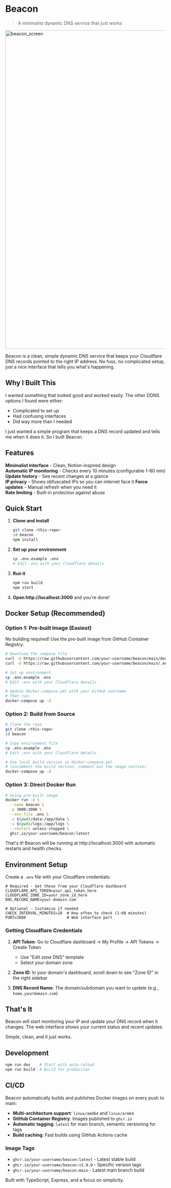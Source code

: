 # Beacon

> A minimalist dynamic DNS service that just works

<img width="1920" height="996" alt="beacon_screen" src="https://github.com/user-attachments/assets/ef095940-4946-4064-a9be-49e079b5e146" />

Beacon is a clean, simple dynamic DNS service that keeps your Cloudflare DNS records pointed to the right IP address. No fuss, no complicated setup, just a nice interface that tells you what's happening.

## Why I Built This

I wanted something that looked good and worked easily. The other DDNS options I found were either:
- Complicated to set up
- Had confusing interfaces  
- Did way more than I needed

I just wanted a simple program that keeps a DNS record updated and tells me when it does it. So I built Beacon.

## Features

**Minimalist interface** - Clean, Notion-inspired design  
**Automatic IP monitoring** - Checks every 10 minutes (configurable 1-60 min)   
**Update history** - See recent changes at a glance  
**IP privacy** - Shows obfuscated IPs so you can internet face it
**Force updates** - Manual refresh when you need it  
**Rate limiting** - Built-in protection against abuse  

## Quick Start

1. **Clone and install**
   ```bash
   git clone <this-repo>
   cd beacon
   npm install
   ```

2. **Set up your environment**
   ```bash
   cp .env.example .env
   # Edit .env with your Cloudflare details
   ```

3. **Run it**
   ```bash
   npm run build
   npm start
   ```

4. **Open http://localhost:3000** and you're done!

## Docker Setup (Recommended)

### Option 1: Pre-built Image (Easiest)

No building required! Use the pre-built image from GitHub Container Registry:

```bash
# Download the compose file
curl -O https://raw.githubusercontent.com/your-username/beacon/main/docker-compose.yml
curl -O https://raw.githubusercontent.com/your-username/beacon/main/.env.example

# Set up environment
cp .env.example .env
# Edit .env with your Cloudflare details

# Update docker-compose.yml with your GitHub username
# Then run:
docker-compose up -d
```

### Option 2: Build from Source

```bash
# Clone the repo
git clone <this-repo>
cd beacon

# Copy environment file
cp .env.example .env
# Edit .env with your Cloudflare details

# Use local build version in docker-compose.yml
# (uncomment the build section, comment out the image section)
docker-compose up -d
```

### Option 3: Direct Docker Run

```bash
# Using pre-built image
docker run -d \
  --name beacon \
  -p 3000:3000 \
  --env-file .env \
  -v $(pwd)/data:/app/data \
  -v $(pwd)/logs:/app/logs \
  --restart unless-stopped \
  ghcr.io/your-username/beacon:latest
```

That's it! Beacon will be running at http://localhost:3000 with automatic restarts and health checks.

## Environment Setup

Create a `.env` file with your Cloudflare credentials:

```env
# Required - Get these from your Cloudflare dashboard
CLOUDFLARE_API_TOKEN=your_api_token_here
CLOUDFLARE_ZONE_ID=your_zone_id_here  
DNS_RECORD_NAME=your-domain.com

# Optional - Customize if needed
CHECK_INTERVAL_MINUTES=10  # How often to check (1-60 minutes)
PORT=3000                  # Web interface port
```

### Getting Cloudflare Credentials

1. **API Token**: Go to Cloudflare dashboard → My Profile → API Tokens → Create Token
   - Use "Edit zone DNS" template
   - Select your domain zone
   
2. **Zone ID**: In your domain's dashboard, scroll down to see "Zone ID" in the right sidebar

3. **DNS Record Name**: The domain/subdomain you want to update (e.g., `home.yourdomain.com`)

## That's It

Beacon will start monitoring your IP and update your DNS record when it changes. The web interface shows your current status and recent updates.

Simple, clean, and it just works.

## Development

```bash
npm run dev    # Start with auto-reload
npm run build  # Build for production
```

## CI/CD

Beacon automatically builds and publishes Docker images on every push to main:

- **Multi-architecture support**: `linux/amd64` and `linux/arm64`
- **GitHub Container Registry**: Images published to `ghcr.io`
- **Automatic tagging**: `latest` for main branch, semantic versioning for tags
- **Build caching**: Fast builds using GitHub Actions cache

### Image Tags

- `ghcr.io/your-username/beacon:latest` - Latest stable build
- `ghcr.io/your-username/beacon:v1.0.0` - Specific version tags
- `ghcr.io/your-username/beacon:main` - Latest main branch build

Built with TypeScript, Express, and a focus on simplicity.
